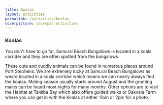 ```yaml
---
title: Koalas
layout: activities
permalink: /activities/koalas
coverpicture: coverpic-activities
---
```


### Koalas
You don't have to go far, Samurai Beach Bungalows is located in a koala corrider and they are often spotted from the bungalows

These cute and cuddly animals can be found in numerous places around Port Stephens. We are extremely lucky at Samurai Beach Bungalows as weare located in a koala corridor which means we can nearly always find the koalas. Mating season usually starts around August and the grunting males can be heard most nights for many months. Other options are to visit the Habitat at Tanilba Bay which also offers guided walks or Oakvale Farm where you can get in with the Koalas at either 11am or 2pm for a photo.